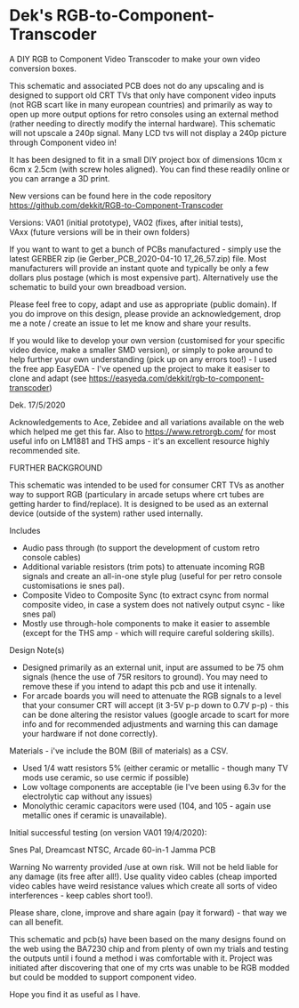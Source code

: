 # Dek's RGB-to-Component-Transcoder
A DIY RGB to Component Video Transcoder to make your own video conversion boxes. 

This schematic and associated PCB does not do any upscaling and is designed to support old CRT TVs that only have component video inputs (not RGB scart like in many european countries) and primarily as way to open up more output options for retro consoles using an external method (rather needing to directly modify the internal hardware).   This schematic will not upscale a 240p signal. Many LCD tvs will not display a 240p picture through Component video in!

It has been designed to fit in a small DIY project box of dimensions 10cm x 6cm x 2.5cm (with screw holes aligned).  You can find these readily online or you can arrange a 3D print.

New versions can be found here in the code repository
https://github.com/dekkit/RGB-to-Component-Transcoder

Versions: 
VA01  (initial prototype),
VA02  (fixes, after initial tests),   
VAxx  (future versions will be in their own folders)

If you want to want to get a bunch of PCBs manufactured - simply use the latest GERBER zip (ie Gerber_PCB_2020-04-10 17_26_57.zip) file.  Most manufacturers will provide an instant quote and typically be only a few dollars plus postage (which is most expensive part).   Alternatively use the schematic to build your own breadboad version.

Please feel free to copy, adapt and use as appropriate (public domain). If you do improve on this design, please provide an acknowledgement,  drop me a note / create an issue to let me know and share your results.

If you would like to develop your own version (customised for your specific video device, make a smaller SMD version), or simply to poke around to help further your own understanding  (pick up on any errors too!) - I used the free app EasyEDA - I've opened up the project to make it easiser to clone and adapt (see https://easyeda.com/dekkit/rgb-to-component-transcoder)


Dek.
17/5/2020

Acknowledgements to Ace, Zebidee and all variations available on the web which helped me get this far.
Also to https://www.retrorgb.com/ for most useful info on LM1881 and THS amps - it's an excellent resource highly recommended site.


FURTHER BACKGROUND

This schematic was intended to be used for consumer CRT TVs as another way to support RGB (particulary in arcade setups where crt tubes are getting harder to find/replace). It is designed to be used as an external device (outside of the system) rather used internally.

Includes
- Audio pass through (to support the development of custom retro console cables)
- Additional variable resistors (trim pots) to attenuate incoming RGB signals and create an all-in-one style plug (useful for per retro console customisations ie snes pal).
- Composite Video to Composite Sync (to extract csync from normal composite video, in case a system does not natively output csync - like snes pal)
- Mostly use through-hole components to make it easier to assemble (except for the THS amp - which will require careful soldering skills).


Design Note(s)

- Designed primarily as an external unit, input are assumed to be 75 ohm signals (hence the use of 75R resitors to ground). You may need to remove these if you intend to adapt this pcb and use it intenally.
- For arcade boards you will need to attenuate the RGB signals to a level that your consumer CRT will accept (it 3-5V p-p down to 0.7V p-p) - this can be done altering the resistor values (google arcade to scart for more info and for recommended adjustments and warning  this can damage your hardware if not done correctly).


Materials - i've include the BOM (Bill of materials) as a CSV.
- Used 1/4 watt resistors 5% (either ceramic or metallic - though many TV mods use ceramic, so use cermic if possible)
- Low voltage components are acceptable (ie I've been using 6.3v for the electrolytic cap without any issues)
- Monolythic ceramic capacitors were used (104, and 105 - again use metallic ones if ceramic is unavailable).

Initial successful testing (on version VA01 19/4/2020):

Snes Pal, Dreamcast NTSC, Arcade 60-in-1 Jamma PCB

Warning
No warrenty provided /use at own risk. Will not be held liable for any damage (its free after all!).
Use quality video cables   (cheap imported video cables have weird resistance values which create all sorts of video interferences - keep cables short too!).

Please share, clone, improve and share again (pay it forward) - that way we can all benefit. 

This schematic and pcb(s) have been based on the many designs found on the web using the BA7230 chip and from plenty of own my trials and testing the outputs until i found a method i was comfortable with it.  Project was initiated after discovering that one of my crts was unable to be RGB modded but could be modded to support component video.

Hope you find it as useful as I have.
